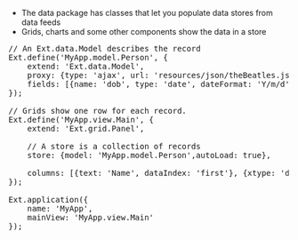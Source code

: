 - The data package has classes that let you populate data stores from data feeds
- Grids, charts and some other components show the data in a store

<pre class="runnable">
// An Ext.data.Model describes the record
Ext.define('MyApp.model.Person', {
    extend: 'Ext.data.Model',
    proxy: {type: 'ajax', url: 'resources/json/theBeatles.json'},
    fields: [{name: 'dob', type: 'date', dateFormat: 'Y/m/d'}]
});

// Grids show one row for each record.
Ext.define('MyApp.view.Main', {
    extend: 'Ext.grid.Panel',

    // A store is a collection of records
    store: {model: 'MyApp.model.Person',autoLoad: true},

    columns: [{text: 'Name', dataIndex: 'first'}, {xtype: 'datecolumn',text: 'Born',dataIndex: 'dob',format: 'F j, Y',flex: 1}]
});

Ext.application({
    name: 'MyApp',
    mainView: 'MyApp.view.Main'
});



</pre>
